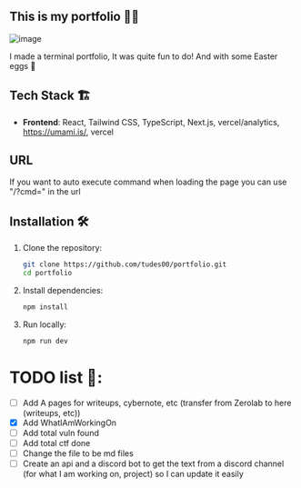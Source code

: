 ## This is my portfolio 🧑‍💻

![image](https://github.com/user-attachments/assets/f05122ba-bb8d-4d23-8f5b-713fe89f7296)

I made a terminal portfolio, It was quite fun to do! And with some Easter eggs 🥚

## Tech Stack 🏗️

- **Frontend**: React, Tailwind CSS, TypeScript, Next.js, vercel/analytics, https://umami.is/, vercel

## URL
If you want to auto execute command when loading the page you can use "/?cmd=<command here>" in the url

## Installation 🛠️

1. Clone the repository:
   ```sh
   git clone https://github.com/tudes00/portfolio.git
   cd portfolio
   ```
2. Install dependencies:

   ```sh
   npm install
   ```

3. Run locally:
   ```sh
   npm run dev
   ```

# TODO list 📇:

- [ ] Add A pages for writeups, cybernote, etc (transfer from Zerolab to here (writeups, etc)) 
- [x] Add WhatIAmWorkingOn
- [ ] Add total vuln found
- [ ] Add total ctf done
- [ ] Change the file to be md files
- [ ] Create an api and a discord bot to get the text from a discord channel (for what I am working on, project) so I can update it easily 